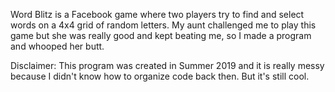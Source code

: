 Word Blitz is a Facebook game where two players try to find and select words on a 4x4 grid of random letters. My aunt challenged me to play this game but she was really good and kept beating me, so I made a program and whooped her butt.

Disclaimer: This program was created in Summer 2019 and it is really messy because I didn't know how to organize code back then. But it's still cool.
